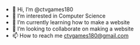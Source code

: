 - 👋 Hi, I’m @ctvgames180
- 👀 I’m interested in Computer Science
- 🌱 I’m currently learning how to make a website
- 💞️ I’m looking to collaborate on making a website
- 📫 How to reach me ctvgames180@gmail.com

<!---
ctvgames180/ctvgames180 is a ✨ special ✨ repository because its `README.md` (this file) appears on your GitHub profile.
You can click the Preview link to take a look at your changes.
--->
